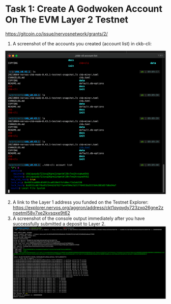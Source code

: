 # Task 1: Create A Godwoken Account On The EVM Layer 2 Testnet
https://gitcoin.co/issue/nervosnetwork/grants/2/

1) A screenshot of the accounts you created (account list) in ckb-cli:

![Image of Account list](./accounts-list-screenshot.png)

2) A link to the Layer 1 address you funded on the Testnet Explorer:
   https://explorer.nervos.org/aggron/address/ckt1qyqydy723zxq26gne2znpetml58v7xe2kvsqxe9t62
3) A screenshot of the console output immediately after you have successfully submitted a deposit to Layer 2.
![Image of Account list](./deposit-layer2-screenshot.png)


